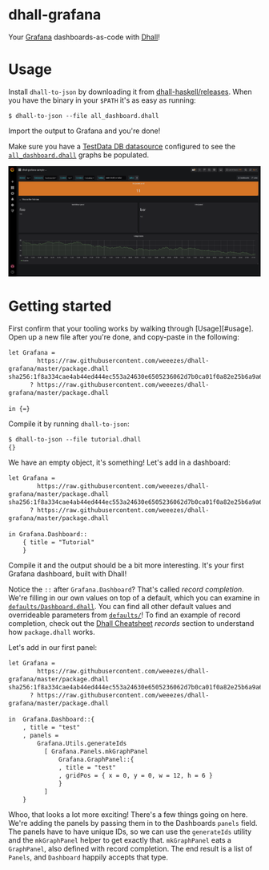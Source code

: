 # dhall-grafana

Your [Grafana](http://www.grafana.org/) dashboards-as-code with [Dhall](https://dhall-lang.org/)!

# Usage

Install `dhall-to-json` by downloading it from [dhall-haskell/releases](https://github.com/dhall-lang/dhall-haskell/releases). When you have the binary in your `$PATH` it's as easy as running:

```
$ dhall-to-json --file all_dashboard.dhall
```

Import the output to Grafana and you're done!

Make sure you have a [TestData DB datasource](https://grafana.com/docs/features/datasources/testdata/) configured to see the [`all_dashboard.dhall`](./all_dashboard.dhall) graphs be populated.

![all_dashboard_sample.png](docs/screenshots/all_dashboard_sample.png)

# Getting started

First confirm that your tooling works by walking through [Usage][#usage]. Open up a new file after you're done, and copy-paste in the following:

```
let Grafana =
        https://raw.githubusercontent.com/weeezes/dhall-grafana/master/package.dhall sha256:1f8a334cae4ab44ed444ec553a24630e6505236062d7b0ca01f0a82e25b6a9a6
      ? https://raw.githubusercontent.com/weeezes/dhall-grafana/master/package.dhall

in {=}
```

Compile it by running `dhall-to-json`:

```
$ dhall-to-json --file tutorial.dhall
{}
```

We have an empty object, it's something! Let's add in a dashboard:

```
let Grafana =
        https://raw.githubusercontent.com/weeezes/dhall-grafana/master/package.dhall sha256:1f8a334cae4ab44ed444ec553a24630e6505236062d7b0ca01f0a82e25b6a9a6
      ? https://raw.githubusercontent.com/weeezes/dhall-grafana/master/package.dhall

in Grafana.Dashboard::
	{ title = "Tutorial"
	}
```

Compile it and the output should be a bit more interesting. It's your first Grafana dashboard, built with Dhall!

Notice the `::` after `Grafana.Dashboard`? That's called *record completion*. We're filling in our own values on top of a default, which you can examine in [`defaults/Dashboard.dhall`](./default/Dashboard.dhall). You can find all other default values and overrideable parameters from [`defaults/`](./defaults)! To find an example of record completion, check out the [Dhall Cheatsheet](https://github.com/dhall-lang/dhall-lang/wiki/Cheatsheet#complex-types) *records* section to understand how `package.dhall` works.

Let's add in our first panel:

```
let Grafana =
        https://raw.githubusercontent.com/weeezes/dhall-grafana/master/package.dhall sha256:1f8a334cae4ab44ed444ec553a24630e6505236062d7b0ca01f0a82e25b6a9a6
      ? https://raw.githubusercontent.com/weeezes/dhall-grafana/master/package.dhall

in  Grafana.Dashboard::{
    , title = "test"
    , panels =
        Grafana.Utils.generateIds
          [ Grafana.Panels.mkGraphPanel
              Grafana.GraphPanel::{
              , title = "test"
              , gridPos = { x = 0, y = 0, w = 12, h = 6 }
              }
          ]
    }
```

Whoo, that looks a lot more exciting! There's a few things going on here. We're adding the panels by passing them in to the Dashboards `panels` field. The panels have to have unique IDs, so we can use the `generateIds` utility and the `mkGraphPanel` helper to get exactly that. `mkGraphPanel` eats a `GraphPanel`, also defined with record completion. The end result is a list of `Panels`, and `Dashboard` happily accepts that type.
